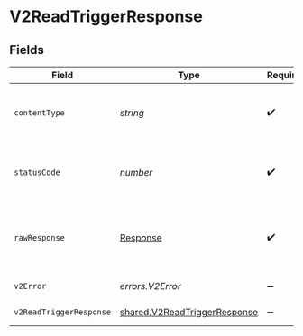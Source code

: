 # V2ReadTriggerResponse


## Fields

| Field                                                                               | Type                                                                                | Required                                                                            | Description                                                                         |
| ----------------------------------------------------------------------------------- | ----------------------------------------------------------------------------------- | ----------------------------------------------------------------------------------- | ----------------------------------------------------------------------------------- |
| `contentType`                                                                       | *string*                                                                            | :heavy_check_mark:                                                                  | HTTP response content type for this operation                                       |
| `statusCode`                                                                        | *number*                                                                            | :heavy_check_mark:                                                                  | HTTP response status code for this operation                                        |
| `rawResponse`                                                                       | [Response](https://developer.mozilla.org/en-US/docs/Web/API/Response)               | :heavy_check_mark:                                                                  | Raw HTTP response; suitable for custom response parsing                             |
| `v2Error`                                                                           | *errors.V2Error*                                                                    | :heavy_minus_sign:                                                                  | General error                                                                       |
| `v2ReadTriggerResponse`                                                             | [shared.V2ReadTriggerResponse](../../../sdk/models/shared/v2readtriggerresponse.md) | :heavy_minus_sign:                                                                  | A specific trigger                                                                  |